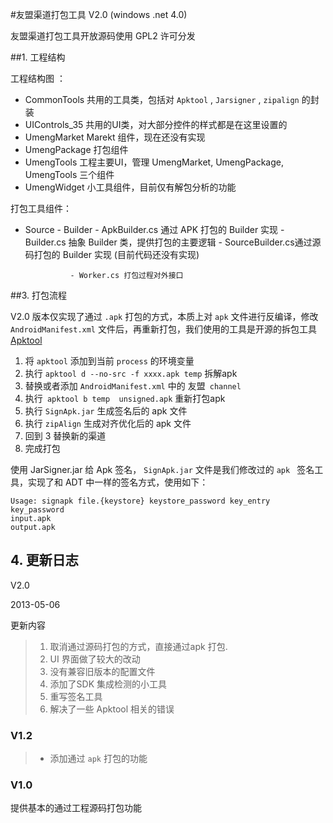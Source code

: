 #友盟渠道打包工具 V2.0 (windows .net 4.0)

友盟渠道打包工具开放源码使用 GPL2 许可分发

##1. 工程结构

工程结构图 ：

- CommonTools 共用的工具类，包括对 `Apktool` , `Jarsigner` , `zipalign` 的封装
- UIControls_35   共用的UI类，对大部分控件的样式都是在这里设置的
- UmengMarket  Marekt 组件，现在还没有实现
- UmengPackage 打包组件
- UmengTools 工程主要UI，管理 UmengMarket, UmengPackage, UmengTools 三个组件
- UmengWidget 小工具组件，目前仅有解包分析的功能


打包工具组件：

- Source - Builder - ApkBuilder.cs     通过 APK 打包的 Builder 实现
                                - Builder.cs            抽象 Builder 类，提供打包的主要逻辑
                                - SourceBuilder.cs通过源码打包的 Builder 实现 (目前代码还没有实现)
                                     
                - Worker.cs 打包过程对外接口

##3. 打包流程

V2.0 版本仅实现了通过 `.apk` 打包的方式，本质上对  `apk` 文件进行反编译，修改 `AndroidManifest.xml` 文件后，再重新打包，我们使用的工具是开源的拆包工具 [Apktool](https://code.google.com/p/android-apktool/)


1. 将  `apktool`  添加到当前 `process` 的环境变量
2. 执行 `apktool d --no-src -f xxxx.apk temp` 拆解apk
3. 替换或者添加 `AndroidManifest.xml` 中的 友盟` channel`
4. 执行` apktool b temp  unsigned.apk` 重新打包apk
5. 执行 `SignApk.jar` 生成签名后的 apk 文件
6. 执行 `zipAlign` 生成对齐优化后的 apk 文件
7. 回到 3 替换新的渠道
8. 完成打包


使用  JarSigner.jar 给 Apk 签名， `SignApk.jar`  文件是我们修改过的 `apk ` 签名工具，实现了和 ADT 中一样的签名方式，使用如下：

```
Usage: signapk file.{keystore} keystore_password key_entry key_password
input.apk
output.apk
```


## 4. 更新日志

V2.0

2013-05-06

更新内容

>1. 取消通过源码打包的方式，直接通过apk 打包.
>2. UI 界面做了较大的改动
>3. 没有兼容旧版本的配置文件
>4. 添加了SDK 集成检测的小工具
>5. 重写签名工具
>6. 解决了一些 Apktool 相关的错误

### V1.2
>* 添加通过 `apk` 打包的功能

### V1.0
 提供基本的通过工程源码打包功能

